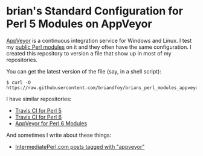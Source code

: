 # brian's Standard Configuration for Perl 5 Modules on AppVeyor

[AppVeyor](https://www.appveyor.com/) is a continuous integration service for Windows and Linux. I test my [public Perl modules](https://github.com/briandfoy) on it and they often have the same configuration. I created this repository to version a file that show up in most of my repositories.

You can get the latest version of the file (say, in a shell script):

	$ curl -O https://raw.githubusercontent.com/briandfoy/brians_perl_modules_appveyor_config/master/.appveyor.yml

I have similar repositories:

* [Travis CI for Perl 5](https://github.com/briandfoy/brians_perl_modules_travis_config)
* [Travis CI for Perl 6](https://github.com/briandfoy/brians_perl6_modules_travis_config)
* [AppVeyor for Perl 6 Modules](https://github.com/briandfoy/brians_perl6_modules_appveyor_config)


And sometimes I write about these things:

* [IntermediatePerl.com posts tagged with "appveyor"](https://www.intermediateperl.com/tag/appveyor/)
